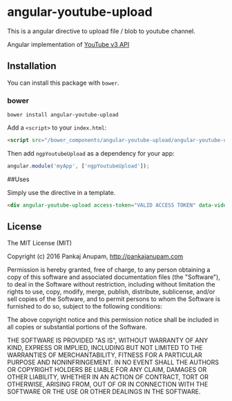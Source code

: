 # angular-youtube-upload
This is a angular directive to upload file / blob to youtube channel.

Angular implementation of [YouTube v3 API](https://developers.google.com/youtube/v3/docs/)

## Installation

You can install this package with `bower`.

### bower

```shell
bower install angular-youtube-upload
```

Add a `<script>` to your `index.html`:

```html
<script src="/bower_components/angular-youtube-upload/angular-youtube-upload.js"></script>
```

Then add `ngpYoutubeUpload` as a dependency for your app:

```javascript
angular.module('myApp', ['ngpYoutubeUpload']);
```

##Uses

Simply use the directive in a template. 
```html
<div angular-youtube-upload access-token="VALID ACCESS TOKEN" data-video-title="{{name}}" data-video-desc="{{desc}}" ></div>
```

## License

The MIT License (MIT)

Copyright (c) 2016 Pankaj Anupam, http://pankajanupam.com

Permission is hereby granted, free of charge, to any person obtaining a copy
of this software and associated documentation files (the "Software"), to deal
in the Software without restriction, including without limitation the rights
to use, copy, modify, merge, publish, distribute, sublicense, and/or sell
copies of the Software, and to permit persons to whom the Software is
furnished to do so, subject to the following conditions:

The above copyright notice and this permission notice shall be included in all
copies or substantial portions of the Software.

THE SOFTWARE IS PROVIDED "AS IS", WITHOUT WARRANTY OF ANY KIND, EXPRESS OR
IMPLIED, INCLUDING BUT NOT LIMITED TO THE WARRANTIES OF MERCHANTABILITY,
FITNESS FOR A PARTICULAR PURPOSE AND NONINFRINGEMENT. IN NO EVENT SHALL THE
AUTHORS OR COPYRIGHT HOLDERS BE LIABLE FOR ANY CLAIM, DAMAGES OR OTHER
LIABILITY, WHETHER IN AN ACTION OF CONTRACT, TORT OR OTHERWISE, ARISING FROM,
OUT OF OR IN CONNECTION WITH THE SOFTWARE OR THE USE OR OTHER DEALINGS IN THE
SOFTWARE.